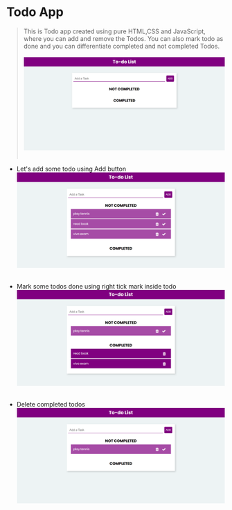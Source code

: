 # Todo App

> This is Todo app created using pure HTML,CSS and JavaScript, where you can add and remove the Todos. You can also mark todo as done and you can differentiate completed and not completed Todos.
> <br><br>
> <img src="ss1.png" width="500px"><br><br>

- Let's add some todo using Add button
  <br>
  <img src="ss2.png" width="500px"><br><br>

- Mark some todos done using right tick mark inside todo
  <br>
  <img src="ss3.png" width="500px"><br><br>

- Delete completed todos
  <br>
  <img src="ss4.png" width="500px"><br><br>
